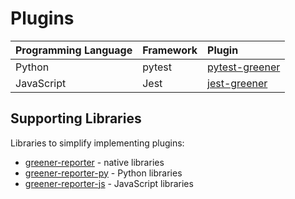 # Plugins

| Programming Language | Framework | Plugin                                                     |
|:---------------------|:----------|:-----------------------------------------------------------|
| Python               | pytest    | [pytest-greener](https://pypi.org/project/pytest-greener/) |
| JavaScript           | Jest      | [jest-greener](https://www.npmjs.com/package/jest-greener) |

## Supporting Libraries
Libraries to simplify implementing plugins:

- [greener-reporter](https://github.com/cephei8/greener-reporter) - native libraries
- [greener-reporter-py](https://github.com/cephei8/greener-reporter-py) - Python libraries
- [greener-reporter-js](https://github.com/cephei8/greener-reporter-js) - JavaScript libraries
